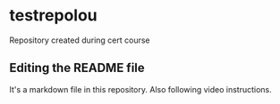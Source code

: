 # testrepolou
Repository created during cert course

## Editing the README file
It's a markdown file in this repository. Also following video instructions.
